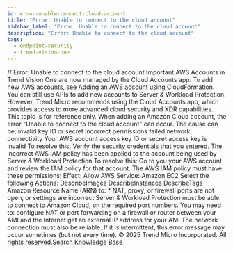 ```yaml
---
id: error-unable-connect-cloud-account
title: "Error: Unable to connect to the cloud account"
sidebar_label: "Error: Unable to connect to the cloud account"
description: "Error: Unable to connect to the cloud account"
tags:
  - endpoint-security
  - trend-vision-one
---
```


/*<![CDATA[*/ $('#title').html($('meta[name=map-description]').attr('content')); /*]]>*/ Error: Unable to connect to the cloud account Important AWS Accounts in Trend Vision One are now managed by the Cloud Accounts app. To add new AWS accounts, see Adding an AWS account using CloudFormation. You can still use APIs to add new accounts to Server & Workload Protection. However, Trend Micro recommends using the Cloud Accounts app, which provides access to more advanced cloud security and XDR capabilities. This topic is for reference only. When adding an Amazon Cloud account, the error "Unable to connect to the cloud account" can occur. The cause can be: invalid key ID or secret incorrect permissions failed network connectivity Your AWS account access key ID or secret access key is invalid To resolve this: Verify the security credentials that you entered. The incorrect AWS IAM policy has been applied to the account being used by Server & Workload Protection To resolve this: Go to you your AWS account and review the IAM policy for that account. The AWS IAM policy must have these permissions: Effect: Allow AWS Service: Amazon EC2 Select the following Actions: DescribeImages DescribeInstances DescribeTags Amazon Resource Name (ARN) to: * NAT, proxy, or firewall ports are not open, or settings are incorrect Server & Workload Protection must be able to connect to Amazon Cloud, on the required port numbers. You may need to: configure NAT or port forwarding on a firewall or router between your AMI and the Internet get an external IP address for your AMI The network connection must also be reliable. If it is intermittent, this error message may occur sometimes (but not every time). © 2025 Trend Micro Incorporated. All rights reserved.Search Knowledge Base